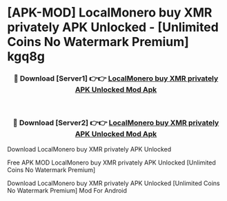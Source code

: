 # [APK-MOD] LocalMonero  buy XMR privately APK Unlocked - [Unlimited Coins No Watermark Premium] kgq8g



<div align="center">
<h3>🔴 Download [Server1] 👉👉 <a href="https://momento.my/?title=LocalMonero__buy_XMR_privately_APK_Unlocked">LocalMonero  buy XMR privately APK Unlocked Mod Apk</a></h3><br>

<h3>🔴 Download [Server2] 👉👉 <a href="https://momento.my/?title=LocalMonero__buy_XMR_privately_APK_Unlocked">LocalMonero  buy XMR privately APK Unlocked Mod Apk</a></h3>
</div>



Download LocalMonero  buy XMR privately APK Unlocked 

Free APK MOD LocalMonero  buy XMR privately APK Unlocked [Unlimited Coins No Watermark Premium]

Download LocalMonero  buy XMR privately APK Unlocked [Unlimited Coins No Watermark Premium] Mod For Android
